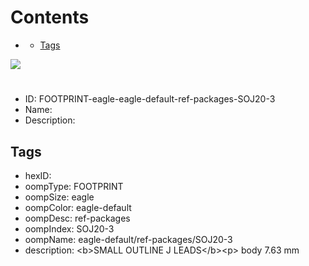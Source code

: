 



Contents
========

* [](#)
	* [Tags](#tags)
  
![][im]
# 

- ID: FOOTPRINT-eagle-eagle-default-ref-packages-SOJ20-3
- Name: 
- Description: 

## Tags

- hexID: 
- oompType: FOOTPRINT
- oompSize: eagle
- oompColor: eagle-default
- oompDesc: ref-packages
- oompIndex: SOJ20-3
- oompName: eagle-default/ref-packages/SOJ20-3
- description: &lt;b&gt;SMALL OUTLINE J LEADS&lt;/b&gt;&lt;p&gt;&#xD;
body 7.63 mm



[im]: image.png
